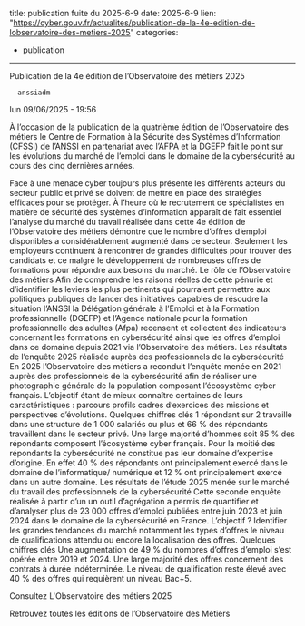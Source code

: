  
title: publication fuite du 2025-6-9
date: 2025-6-9
lien: "https://cyber.gouv.fr/actualites/publication-de-la-4e-edition-de-lobservatoire-des-metiers-2025"
categories:
  - publication
---

Publication de la 4e édition de l’Observatoire des métiers 2025

            


      anssiadm
lun 09/06/2025 - 19:56

            
À l’occasion de la publication de la quatrième édition de l’Observatoire des métiers
le Centre de Formation à la Sécurité des Systèmes d’Information (CFSSI) de l’ANSSI
en partenariat avec l’AFPA et la DGEFP
fait le point sur les évolutions du marché de l’emploi dans le domaine de la cybersécurité
au cours des cinq dernières années.
  
Face à une menace cyber toujours plus présente
les différents acteurs du secteur public et privé se doivent de mettre en place des stratégies efficaces pour se protéger. À l’heure où le recrutement de spécialistes en matière de sécurité des systèmes d’information apparaît
de fait
essentiel
l’analyse du marché du travail réalisée dans cette 4e édition de l’Observatoire des métiers démontre que le nombre d’offres d’emploi disponibles a considérablement augmenté dans ce secteur.
Seulement
les employeurs continuent à rencontrer de grandes difficultés pour trouver des candidats
et ce
malgré le développement de nombreuses offres de formations pour répondre aux besoins du marché.
Le rôle de l’Observatoire des métiers
Afin de comprendre les raisons réelles de cette pénurie et d’identifier les leviers les plus pertinents qui pourraient permettre aux politiques publiques de lancer des initiatives capables de résoudre la situation
l’ANSSI
la Délégation générale à l’Emploi et à la Formation professionnelle (DGEFP) et l’Agence nationale pour la formation professionnelle des adultes (Afpa)
recensent et collectent des indicateurs concernant les formations en cybersécurité ainsi que les offres d’emploi dans ce domaine
depuis 2021
via l’Observatoire des métiers.
Les résultats de l’enquête 2025 réalisée auprès des professionnels de la cybersécurité
En 2025
l’Observatoire des métiers a reconduit l’enquête menée en 2021 auprès des professionnels de la cybersécurité afin de réaliser une photographie générale de la population composant l’écosystème cyber français. L’objectif étant de mieux connaître certaines de leurs caractéristiques : parcours
profils
cadres d’exercices des missions et perspectives d’évolutions.
Quelques chiffres clés
1 répondant sur 2 travaille dans une structure de 1 000 salariés ou plus et 66 % des répondants travaillent dans le secteur privé.
Une large majorité d’hommes
soit 85 % des répondants
composent l’écosystème cyber français.
Pour la moitié des répondants
la cybersécurité ne constitue pas leur domaine d’expertise d’origine. En effet
40 % des répondants ont principalement exercé dans le domaine de l’informatique/ numérique et 12 % ont principalement exercé dans un autre domaine.
Les résultats de l’étude 2025 menée sur le marché du travail des professionnels de la cybersécurité
Cette seconde enquête
réalisée à partir d’un un outil d’agrégation
a permis de quantifier et d’analyser plus de 23 000 offres d’emploi publiées entre juin 2023 et juin 2024
dans le domaine de la cybersécurité
en France. L’objectif ? Identifier les grandes tendances du marché
notamment les types d’offres
le niveau de qualifications attendu ou encore la localisation des offres.
Quelques chiffres clés
Une augmentation de 49 % du nombres d’offres d’emploi s’est opérée entre 2019 et 2024.
Une large majorité des offres concernent des contrats à durée indéterminée.
Le niveau de qualification reste élevé avec 40 % des offres qui requièrent un niveau Bac+5.

      
    


                  
  
Consultez L'Observatoire des métiers 2025
      
    
  
Retrouvez toutes les éditions de l’Observatoire des Métiers

